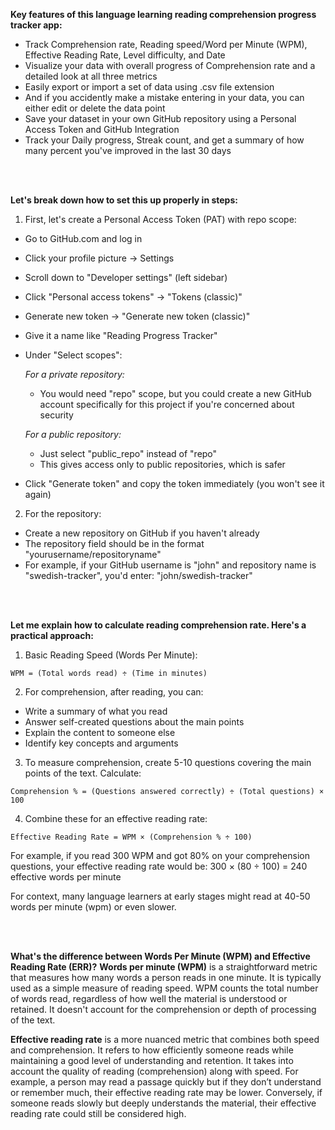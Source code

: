 <b>Key features of this language learning reading comprehension progress tracker app:</b>
- Track Comprehension rate, Reading speed/Word per Minute (WPM), Effective Reading Rate, Level difficulty, and Date
- Visualize your data with overall progress of Comprehension rate and a detailed look at all three metrics
- Easily export or import a set of data using .csv file extension
- And if you accidently make a mistake entering in your data, you can either edit or delete the data point
- Save your dataset in your own GitHub repository using a Personal Access Token and GitHub Integration
- Track your Daily progress, Streak count, and get a summary of how many percent you've improved in the last 30 days

<br></br>

<b>Let's break down how to set this up properly in steps:</b>
1. First, let's create a Personal Access Token (PAT) with repo scope:

- Go to GitHub.com and log in
- Click your profile picture → Settings
- Scroll down to "Developer settings" (left sidebar)
- Click "Personal access tokens" → "Tokens (classic)"
- Generate new token → "Generate new token (classic)"
- Give it a name like "Reading Progress Tracker"
- Under "Select scopes":

  <i>For a private repository:</i>

  - You would need "repo" scope, but you could create a new GitHub account specifically for this project if you're concerned about security

  <i>For a public repository:</i>

  - Just select "public_repo" instead of "repo"
  - This gives access only to public repositories, which is safer
- Click "Generate token" and copy the token immediately (you won't see it again)

2. For the repository:

- Create a new repository on GitHub if you haven't already
- The repository field should be in the format "yourusername/repositoryname"
- For example, if your GitHub username is "john" and repository name is "swedish-tracker", you'd enter: "john/swedish-tracker"

<br></br>

<b>Let me explain how to calculate reading comprehension rate. Here's a practical approach:</b>

1. Basic Reading Speed (Words Per Minute):
```
WPM = (Total words read) ÷ (Time in minutes)
```

2. For comprehension, after reading, you can:
- Write a summary of what you read
- Answer self-created questions about the main points
- Explain the content to someone else
- Identify key concepts and arguments

3. To measure comprehension, create 5-10 questions covering the main points of the text. Calculate:
```
Comprehension % = (Questions answered correctly) ÷ (Total questions) × 100
```

4. Combine these for an effective reading rate:
```
Effective Reading Rate = WPM × (Comprehension % ÷ 100)
```

For example, if you read 300 WPM and got 80% on your comprehension questions, your effective reading rate would be:
300 × (80 ÷ 100) = 240 effective words per minute

For context, many language learners at early stages might read at 40-50 words per minute (wpm) or even slower.

<br></br>

<b>What's the difference between Words Per Minute (WPM) and Effective Reading Rate (ERR)?</b>
<b>Words per minute (WPM)</b> is a straightforward metric that measures how many words a person reads in one minute. It is typically used as a simple measure of reading speed. WPM counts the total number of words read, regardless of how well the material is understood or retained. It doesn't account for the comprehension or depth of processing of the text.

<b>Effective reading rate</b> is a more nuanced metric that combines both speed and comprehension. It refers to how efficiently someone reads while maintaining a good level of understanding and retention. It takes into account the quality of reading (comprehension) along with speed. For example, a person may read a passage quickly but if they don’t understand or remember much, their effective reading rate may be lower. Conversely, if someone reads slowly but deeply understands the material, their effective reading rate could still be considered high.

